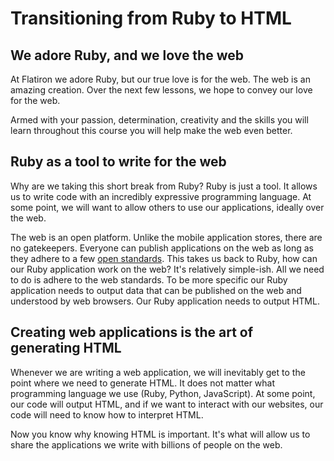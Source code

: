 # Transitioning from Ruby to HTML

## We adore Ruby, and we love the web
At Flatiron we adore Ruby, but our true love is for the web. The web is an amazing creation. Over the next few lessons, we hope to convey our love for the web.

Armed with your passion, determination, creativity and the skills you will learn throughout this course you will help make the web even better.

## Ruby as a tool to write for the web
Why are we taking this short break from Ruby? Ruby is just a tool. It allows us to write code with an incredibly expressive programming language. At some point, we will want to allow others to use our applications, ideally over the web.

The web is an open platform. Unlike the mobile application stores, there are no gatekeepers. Everyone can publish applications on the web as long as they adhere to a few [open standards](https://www.w3.org/standards/).  This takes us back to Ruby, how can our Ruby application work on the web? It's relatively simple-ish. All we need to do is adhere to the web standards. To be more specific our Ruby application needs to output data that can be published on the web and understood by web browsers. Our Ruby application needs to output HTML.

## Creating web applications is the art of generating HTML
Whenever we are writing a web application, we will inevitably get to the point where we need to generate HTML. It does not matter what programming language we use (Ruby, Python, JavaScript). At some point, our code will output HTML, and if we want to interact with our websites, our code will need to know how to interpret HTML.

Now you know why knowing HTML is important. It's what will allow us to share the applications we write with billions of people on the web.
